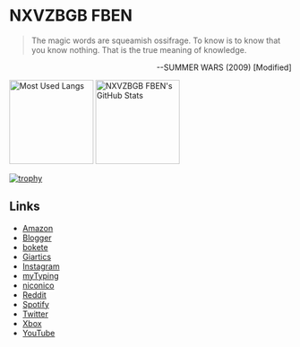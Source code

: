 # NXVZBGB FBEN

>The magic words are squeamish ossifrage. To know is to know that you know nothing. That is the true meaning of knowledge.

<p align="right">--SUMMER WARS (2009) [Modified]</p>

<p align="left">
    <img alt="Most Used Langs" height="150px" src="https://github-readme-stats.vercel.app/api/top-langs/?username=NXVZBGBFBEN&layout=compact&langs_count=10&theme=onedark&card_width=242" />
    <img alt="NXVZBGB FBEN's GitHub Stats" height="150px" src="https://github-readme-stats.vercel.app/api?username=NXVZBGBFBEN&show_icons=true&count_private=true&include_all_commits=true&theme=onedark">
</p>

[![trophy](https://github-profile-trophy.vercel.app/?username=NXVZBGBFBEN&theme=onedark&column=6&margin-w=21)](https://github.com/ryo-ma/github-profile-trophy)

## Links
+ [Amazon](https://www.amazon.co.jp/gp/profile/amzn1.account.AEGYMM462D5VE74EIAK7NXF3AQAQ "NXVZBGB FBEN")
+ [Blogger](https://nxvzbgbfben.blogspot.com "骨折り損の草臥れ儲け")
+ [bokete](https://bokete.jp/user/NXVZBGBFBEN "NXVZBGBFBEN")
+ [Giartics](https://www.geartics.com/NXVZBGBFBEN "NXVZBGB FBEN")
+ [Instagram](https://www.instagram.com/nxvzbgbfben/ "@nxvzbgbfben")
+ [myTyping](https://typing.twi1.me/profile/userId/74143 "NXVZBGB FBEN")
+ [niconico](https://www.nicovideo.jp/user/115699530/ "NXVZBGB FBEN")
+ [Reddit](https://www.reddit.com/user/NXVZBGBFBEN "u/NXVZBGBFBEN")
+ [Spotify](https://open.spotify.com/user/31a4z3rsmjm7bppyun54n57ffehq "NXVZBGB FBEN")
+ [Twitter](https://twitter.com/NXVZBGBFBEN "@NXVZBGBFBEN")
+ [Xbox](https://account.xbox.com/ja-jp/profile?gamertag=NXVZBGB%20FBEN "NXVZBGB FBEN")
+ [YouTube](https://www.youtube.com/channel/UCmjUcex8dRIy9TvjbSfFa7g "NXVZBGB FBEN")